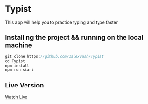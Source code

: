 # Typist

This app will help you to practice typing and type faster

## Installing the project && running on the local machine

```js
git clone https://github.com/1alexvash/Typist
cd Typist
npm install
npm run start

```

## Live Version

[Watch Live](https://1alexvash.github.io/Typist/)
